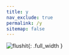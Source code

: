 ```yaml
---
title: y
nav_exclude: true
permalink: /y
sitemap: false
---
```


![flushit](/assets/img/flushit.png){: .full_width }
